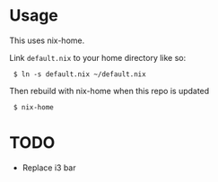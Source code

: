 # Usage

This uses nix-home.

Link `default.nix` to your home directory like so:

```
 $ ln -s default.nix ~/default.nix
```

Then rebuild with nix-home when this repo is updated

```
 $ nix-home
```

# TODO

* Replace i3 bar
